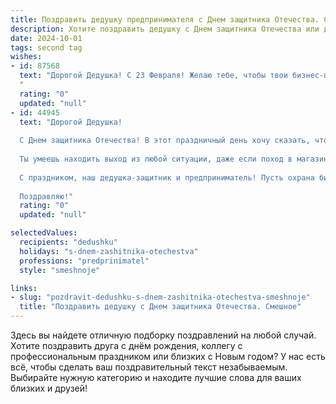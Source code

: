 ```yaml
---
title: Поздравить дедушку предпринимателя с Днем защитника Отечества. Смешное
description: Хотите поздравить дедушку с Днем защитника Отечества или другим праздником? Наш ИИ создаст незабываемое поздравление, а вы обязательно выделитесь среди других.  
date: 2024-10-01
tags: second tag
wishes:
- id: 87568
  text: "Дорогой Дедушка! С 23 Февраля! Желаю тебе, чтобы твои бизнес-проекты процветали так же бурно, как твой смех после удачной сделки! Пусть конкуренты трепещут перед твоей деловой хваткой, а фортуна всегда идёт тебе навстречу, даже если придётся её немного… подтолкнуть.  Крепкого здоровья, стального терпения и  моря позитива!  Пусть каждый день будет как праздник, ну, или хотя бы как выгодная инвестиция!
  "
  rating: "0"
  updated: "null"
- id: 44945
  text: "Дорогой Дедушка!
  
  С Днем защитника Отечества! В этот праздничный день хочу сказать, что ты — настоящий стратег, который не только защищает интересы нашей семьи, но и ведет бизнес так, что конкуренты убегают в панике, как будто за ними наехал танк!
  
  Ты умеешь находить выход из любой ситуации, даже если поход в магазин за хлебом превращается в настоящую спецоперацию. Желаю тебе, чтобы каждый день был успешным, как твой самый удачный проект, а дома всегда ждала теплая атмосфера и умиротворенные внуки, готовые на все ради твоих вкусных пирожков!
  
  С праздником, наш дедушка-защитник и предприниматель! Пусть охрана бизнеса будет только на бумаге, а радость и смех — всегда рядом!
  
  Поздравляю!"
  rating: "0"
  updated: "null"

selectedValues:
  recipients: "dedushku"
  holidays: "s-dnem-zashitnika-otechestva"
  professions: "predprinimatel"
  style: "smeshnoje"

links:
- slug: "pozdravit-dedushku-s-dnem-zashitnika-otechestva-smeshnoje"
  title: "Поздравить дедушку с Днем защитника Отечества. Смешное"
---
```


Здесь вы найдете отличную подборку поздравлений на любой случай.
Хотите поздравить друга с днём рождения, коллегу с профессиональным праздником или близких с Новым годом? У нас есть всё, чтобы сделать ваш поздравительный текст незабываемым. Выбирайте нужную категорию и находите лучшие слова для ваших близких и друзей!
